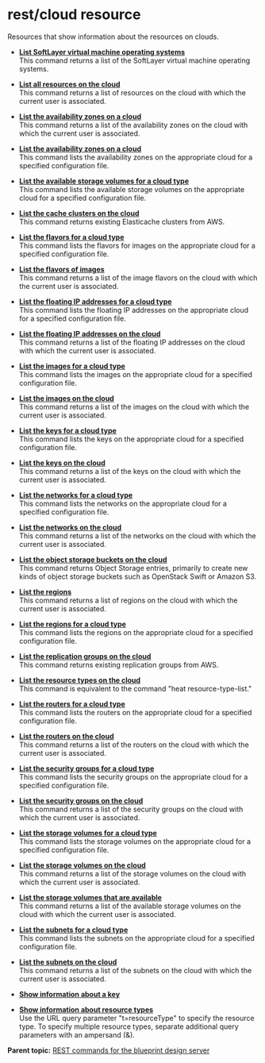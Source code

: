 # rest/cloud resource

Resources that show information about the resources on clouds.

-   **[List SoftLayer virtual machine operating systems](../../com.ibm.edt.api.doc/topics/rest_cloud_resources_vmoperatingsystems_get.md)**  
This command returns a list of the SoftLayer virtual machine operating systems.
-   **[List all resources on the cloud](../../com.ibm.edt.api.doc/topics/rest_cloud_resources_get.md)**  
This command returns a list of resources on the cloud with which the current user is associated.
-   **[List the availability zones on a cloud](../../com.ibm.edt.api.doc/topics/rest_cloud_resources_availabilityzones_get.md)**  
This command returns a list of the availability zones on the cloud with which the current user is associated.
-   **[List the availability zones on a cloud](../../com.ibm.edt.api.doc/topics/rest_cloud_resources_availabilityzones_bp_conf_get.md)**  
This command lists the availability zones on the appropriate cloud for a specified configuration file.
-   **[List the available storage volumes for a cloud type](../../com.ibm.edt.api.doc/topics/rest_cloud_resources_volumes_available_bp_conf_get.md)**  
This command lists the available storage volumes on the appropriate cloud for a specified configuration file.
-   **[List the cache clusters on the cloud](../../com.ibm.edt.api.doc/topics/rest_cloud_resources_cache_clusters_get.md)**  
This command returns existing Elasticache clusters from AWS.
-   **[List the flavors for a cloud type](../../com.ibm.edt.api.doc/topics/rest_cloud_resources_flavors_bp_conf_get.md)**  
This command lists the flavors for images on the appropriate cloud for a specified configuration file.
-   **[List the flavors of images](../../com.ibm.edt.api.doc/topics/rest_cloud_resources_flavors_get.md)**  
This command returns a list of the image flavors on the cloud with which the current user is associated.
-   **[List the floating IP addresses for a cloud type](../../com.ibm.edt.api.doc/topics/rest_cloud_resources_floatingips_bp_conf_get.md)**  
This command lists the floating IP addresses on the appropriate cloud for a specified configuration file.
-   **[List the floating IP addresses on the cloud](../../com.ibm.edt.api.doc/topics/rest_cloud_resources_floatingips_get.md)**  
This command returns a list of the floating IP addresses on the cloud with which the current user is associated.
-   **[List the images for a cloud type](../../com.ibm.edt.api.doc/topics/rest_cloud_resources_images_bp_conf_get.md)**  
This command lists the images on the appropriate cloud for a specified configuration file.
-   **[List the images on the cloud](../../com.ibm.edt.api.doc/topics/rest_cloud_resources_images_get.md)**  
This command returns a list of the images on the cloud with which the current user is associated.
-   **[List the keys for a cloud type](../../com.ibm.edt.api.doc/topics/rest_cloud_resources_keypairs_bp_conf_get.md)**  
This command lists the keys on the appropriate cloud for a specified configuration file.
-   **[List the keys on the cloud](../../com.ibm.edt.api.doc/topics/rest_cloud_resources_keypairs_get.md)**  
This command returns a list of the keys on the cloud with which the current user is associated.
-   **[List the networks for a cloud type](../../com.ibm.edt.api.doc/topics/rest_cloud_resources_networks_bp_conf_get.md)**  
This command lists the networks on the appropriate cloud for a specified configuration file.
-   **[List the networks on the cloud](../../com.ibm.edt.api.doc/topics/rest_cloud_resources_networks_get.md)**  
This command returns a list of the networks on the cloud with which the current user is associated.
-   **[List the object storage buckets on the cloud](../../com.ibm.edt.api.doc/topics/rest_cloud_resources_objectbuckets_get.md)**  
This command returns Object Storage entries, primarily to create new kinds of object storage buckets such as OpenStack Swift or Amazon S3.
-   **[List the regions](../../com.ibm.edt.api.doc/topics/rest_cloud_resources_regions_get.md)**  
This command returns a list of regions on the cloud with which the current user is associated.
-   **[List the regions for a cloud type](../../com.ibm.edt.api.doc/topics/rest_cloud_resources_regions_bp_conf_get.md)**  
This command lists the regions on the appropriate cloud for a specified configuration file.
-   **[List the replication groups on the cloud](../../com.ibm.edt.api.doc/topics/rest_cloud_resources_replication_groups_get.md)**  
This command returns existing replication groups from AWS.
-   **[List the resource types on the cloud](../../com.ibm.edt.api.doc/topics/rest_cloud_resourcestypes_get.md)**  
This command is equivalent to the command "heat resource-type-list."
-   **[List the routers for a cloud type](../../com.ibm.edt.api.doc/topics/rest_cloud_resources_routers_bp_conf_get.md)**  
This command lists the routers on the appropriate cloud for a specified configuration file.
-   **[List the routers on the cloud](../../com.ibm.edt.api.doc/topics/rest_cloud_resources_routers_get.md)**  
This command returns a list of the routers on the cloud with which the current user is associated.
-   **[List the security groups for a cloud type](../../com.ibm.edt.api.doc/topics/rest_cloud_resources_securitygroups_bp_conf_get.md)**  
This command lists the security groups on the appropriate cloud for a specified configuration file.
-   **[List the security groups on the cloud](../../com.ibm.edt.api.doc/topics/rest_cloud_resources_securitygroups_get.md)**  
This command returns a list of the security groups on the cloud with which the current user is associated.
-   **[List the storage volumes for a cloud type](../../com.ibm.edt.api.doc/topics/rest_cloud_resources_volumes_bp_conf_get.md)**  
This command lists the storage volumes on the appropriate cloud for a specified configuration file.
-   **[List the storage volumes on the cloud](../../com.ibm.edt.api.doc/topics/rest_cloud_resources_volumes_get.md)**  
This command returns a list of the storage volumes on the cloud with which the current user is associated.
-   **[List the storage volumes that are available](../../com.ibm.edt.api.doc/topics/rest_cloud_resources_volumes_available_get.md)**  
This command returns a list of the available storage volumes on the cloud with which the current user is associated.
-   **[List the subnets for a cloud type](../../com.ibm.edt.api.doc/topics/rest_cloud_resources_subnets_bp_conf_get.md)**  
This command lists the subnets on the appropriate cloud for a specified configuration file.
-   **[List the subnets on the cloud](../../com.ibm.edt.api.doc/topics/rest_cloud_resources_subnets_get.md)**  
This command returns a list of the subnets on the cloud with which the current user is associated.
-   **[Show information about a key](../../com.ibm.edt.api.doc/topics/rest_cloud_resources_keypair_id_get.md)**  

-   **[Show information about resource types](../../com.ibm.edt.api.doc/topics/rest_cloud_resourcesattributes_get.md)**  
Use the URL query parameter "t=resourceType" to specify the resource type. To specify multiple resource types, separate additional query parameters with an ampersand \(&\).

**Parent topic:** [REST commands for the blueprint design server](../../com.ibm.udeploy.reference.doc/topics/rest_api_ref_commands_edt.md)

